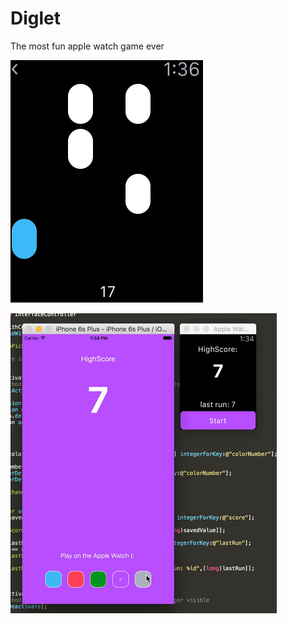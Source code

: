 # Diglet
The most fun apple watch game ever


![Alt text](ReadmeResources/playing.gif?raw=true "playing.gif")

![Alt text](ReadmeResources/changingColors.gif?raw=true "changingColors.gif")
